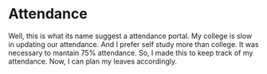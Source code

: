 # Attendance

Well, this is what its name suggest a attendance portal.
My college is slow in updating our attendance. And I prefer self study more than college.
It was necessary to mantain 75% attendance. 
So, I made this to keep track of my attendance. Now, I can plan my leaves accordingly.
